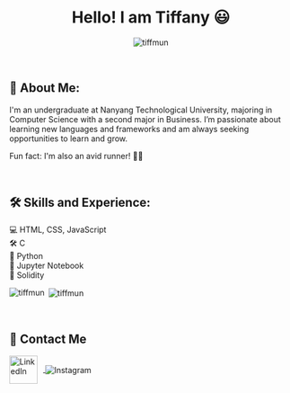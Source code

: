 <h1 align="center">Hello! I am Tiffany 😃 </h1>
<p align="center"> <img src="https://komarev.com/ghpvc/?username=tiffmun&label=Profile%20views&color=0e75b6&style=flat" alt="tiffmun" /> </p>
<br>

## 📝 About Me:
<p align="left">
I'm an undergraduate at Nanyang Technological University, majoring in Computer Science with a second major in Business. I’m passionate about learning new languages and frameworks and am always seeking opportunities to learn and grow. 

Fun fact: I'm also an avid runner! 🏃‍♂️
</p>
<br>


## 🛠️ Skills and Experience:
<p align="left">
  💻 HTML, CSS, JavaScript <br>
  🛠️ C <br>
  🐍 Python <br>
  📓 Jupyter Notebook <br>
  🔗 Solidity <br>
</p>

<p><img align="left" src="https://github-readme-stats.vercel.app/api/top-langs?username=tiffmun&show_icons=true&locale=en&layout=compact" alt="tiffmun" /></p>
<p>&nbsp;<img align="center" src="https://github-readme-stats.vercel.app/api?username=tiffmun&show_icons=true&locale=en" alt="tiffmun" /></p>
<br>

## 🔗 Contact Me 
<p align="left">
  <a href="https://linkedin.com/in/tiffany-mun" target="_blank">
    <img src="https://img.icons8.com/?size=100&id=13930&format=png&color=000000" alt="LinkedIn" style="width: 50px; height:       50px; vertical-align: middle; margin-right: 10px;" />
  </a>
<!--   <a href="mailto:eyitstiff@gmail.com" target="_blank">
    <img src="https://img.icons8.com/?size=100&id=OumT4lIcOllS&format=png&color=000000" alt="Gmail" style="width: 50px;           height:50px; vertical-align: middle; margin-right: 10px;" />
  </a>
  <a href="https://instagram.com/tiffanymun" target="_blank"> -->
    <img src="https://img.icons8.com/ios-filled/50/000000/instagram-new.png" alt="Instagram" style="vertical-align: middle;" />
  </a>
</p>

